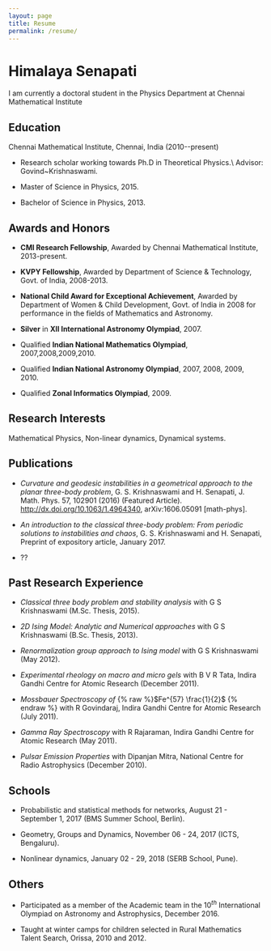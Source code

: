 ```yaml
---
layout: page
title: Resume
permalink: /resume/
---
```

# Himalaya Senapati
I am currently a doctoral student in the Physics Department at Chennai Mathematical Institute

## Education

Chennai Mathematical Institute, Chennai, India (2010--present)

*  Research scholar working towards Ph.D in Theoretical Physics.\\ Advisor: Govind~Krishnaswami.

* Master of Science in Physics, 2015.

* Bachelor of Science in Physics, 2013.

## Awards and Honors

* **CMI Research Fellowship**, Awarded by Chennai Mathematical Institute, 2013-present.

* **KVPY Fellowship**, Awarded by Department of Science \& Technology, Govt. of India, 2008-2013.

* **National Child Award for Exceptional Achievement**, Awarded by Department of Women \& Child Development, Govt. of India in 2008 for performance in the fields of Mathematics and Astronomy.

* **Silver** in **XII International Astronomy Olympiad**, 2007.

* Qualified **Indian National Mathematics Olympiad**, 2007,2008,2009,2010.

* Qualified **Indian National Astronomy Olympiad**, 2007, 2008, 2009, 2010.

* Qualified **Zonal Informatics Olympiad**, 2009.

## Research Interests

Mathematical Physics, Non-linear dynamics, Dynamical systems.

## Publications

* *Curvature and geodesic instabilities in a geometrical approach to the planar three-body problem*, G. S. Krishnaswami and H. Senapati, J. Math. Phys. 57, 102901 (2016) (Featured Article). http://dx.doi.org/10.1063/1.4964340, arXiv:1606.05091 [math-phys].

* *An introduction to the classical three-body problem: From periodic solutions to instabilities and chaos*, G. S. Krishnaswami and H. Senapati, Preprint of expository article, January 2017.

* ??

## Past Research Experience

*   *Classical three body problem and stability analysis*  with G S Krishnaswami (M.Sc. Thesis, 2015).

*   *2D Ising Model: Analytic and Numerical approaches*  with G S Krishnaswami (B.Sc. Thesis, 2013).

*   *Renormalization group approach to Ising model*  with G S Krishnaswami (May 2012).

*   *Experimental rheology on macro and micro gels*   with B V R Tata, Indira Gandhi Centre for Atomic Research  (December 2011).

*   *Mossbauer Spectroscopy of*  {% raw %}$Fe^{57} \frac{1}{2}$ {% endraw %}   with  R Govindaraj, Indira Gandhi Centre for Atomic Research (July 2011).

*   *Gamma Ray Spectroscopy*  with R Rajaraman, Indira Gandhi Centre for Atomic Research (May 2011).

*  *Pulsar Emission Properties*  with Dipanjan Mitra, National Centre for Radio Astrophysics (December 2010).

## Schools

* Probabilistic and statistical methods for networks, August 21 - September 1, 2017 (BMS Summer School, Berlin).

* Geometry, Groups and Dynamics, November 06 - 24, 2017 (ICTS, Bengaluru).

* Nonlinear dynamics, January 02 - 29, 2018 (SERB School, Pune).

## Others

* Participated as a member of the Academic team in the $10^{th}$ International Olympiad on Astronomy and Astrophysics, December 2016.

* Taught at winter camps for children selected in Rural  Mathematics Talent Search, Orissa, 2010 and 2012.


